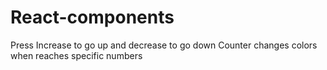 # React-components
 Press Increase to go up and decrease to go down
 Counter changes colors when reaches specific numbers
